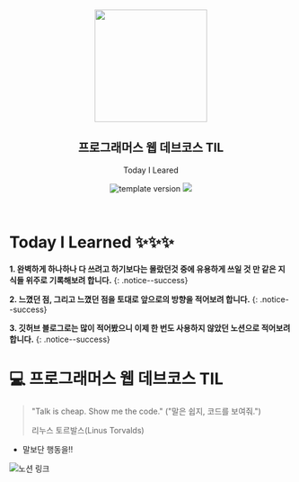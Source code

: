 <br/>
<p align="middle" >
  <img width="200px;" src="./src/images/prgms-logo.png"/>
</p>
<h2 align="middle">프로그래머스 웹 데브코스 TIL</h2>
<p align="middle">Today I Leared</p>
<p align="middle">
  <img src="https://img.shields.io/badge/version-1.0.0-blue?style=flat-square" alt="template version"/>
  <img src="https://img.shields.io/badge/language-md-md.svg?style=flat-square"/>
</p>

<p align="middle">
  <!-- <a href="#">☕ 블로그 링크</a> -->  
</p>

<br/>

# Today I Learned ✨✨✨

**1. 완벽하게 하나하나 다 쓰려고 하기보다는 몰랐던것 중에 유용하게 쓰일 것 만 같은 지식들 위주로 기록해보려 합니다.**
{: .notice--success}

**2. 느꼈던 점, 그리고 느꼈던 점을 토대로 앞으로의 방향을 적어보려 합니다.**
{: .notice--success}

**3. 깃허브 블로그로는 많이 적어봤으니 이제 한 번도 사용하지 않았던 노션으로 적어보려 합니다.**
{: .notice--success}

# 💻 프로그래머스 웹 데브코스 TIL

> "Talk is cheap. Show me the code."
> ("말은 쉽지, 코드를 보여줘.")
>
> 리누스 토르발스(Linus Torvalds)

- 말보단 행동을!!

![노션 링크](https://www.notion.so/a237e24098764d808649b3bebb78f9c3?v=0c03da092390485dad62aa502a0e2012)

